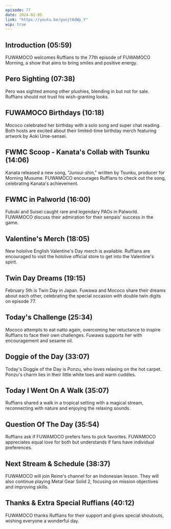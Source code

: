 ```yaml
---
episode: 77
date: 2024-02-05
link: "https://youtu.be/gunjt6dWp_Y"
wip: true
---
```


## Introduction (05:59)

FUWAMOCO welcomes Ruffians to the 77th episode of FUWAMOCO Morning, a show that aims to bring smiles and positive energy.

## Pero Sighting (07:38)

Pero was sighted among other plushies, blending in but not for sale. Ruffians should not trust his wish-granting looks.

## FUWAMOCO Birthdays (10:18)

Mococo celebrated her birthday with a solo song and super chat reading. Both hosts are excited about their limited-time birthday merch featuring artwork by Aoki Ume-sensei.

## FWMC Scoop - Kanata's Collab with Tsunku (14:06)

Kanata released a new song, "Junsui-shin," written by Tsunku, producer for Morning Musume. FUWAMOCO encourages Ruffians to check out the song, celebrating Kanata's achievement.

## FWMC in Palworld (16:00)

Fubuki and Suisei caught rare and legendary PAOs in Palworld. FUWAMOCO discuss their admiration for their senpais' success in the game.

## Valentine's Merch (18:05)

New hololive English Valentine's Day merch is available. Ruffians are encouraged to visit the hololive official store to get into the Valentine's spirit.

## Twin Day Dreams (19:15)

February 5th is Twin Day in Japan. Fuwawa and Mococo share their dreams about each other, celebrating the special occasion with double twin digits on episode 77.

## Today's Challenge (25:34)

Mococo attempts to eat natto again, overcoming her reluctance to inspire Ruffians to face their own challenges. Fuwawa supports her with encouragement and sesame oil.

## Doggie of the Day (33:07)

Today's Doggie of the Day is Ponzu, who loves relaxing on the hot carpet. Ponzu's charm lies in their little white toes and warm cuddles.

## Today I Went On A Walk (35:07)

Ruffians shared a walk in a tropical setting with a magical stream, reconnecting with nature and enjoying the relaxing sounds.

## Question Of The Day (35:54)

Ruffians ask if FUWAMOCO prefers fans to pick favorites. FUWAMOCO appreciates equal love for both but understands if fans have individual preferences.

## Next Stream & Schedule (38:37)

FUWAMOCO will join Reine's channel for an Indonesian lesson. They will also continue playing Metal Gear Solid 2, focusing on mission objectives and improving skills.

## Thanks & Extra Special Ruffians (40:12)

FUWAMOCO thanks Ruffians for their support and gives special shoutouts, wishing everyone a wonderful day.
